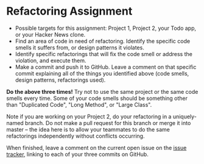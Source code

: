 # Refactoring Assignment

* Possible targets for this assignment: Project 1, Project 2, your Todo app, or your Hacker News clone.
* Find an area of code in need of refactoring. Identify the specific code smells it suffers from, or design patterns it violates.
* Identify specific refactorings that will fix the code smell or address the violation, and execute them.
* Make a commit and push it to GitHub. Leave a comment on that specific commit explaining all of the things you identified above (code smells, design patterns, refactorings used).

**Do the above three times!** Try not to use the same project or the same code smells every time. Some of your code smells should be something other than "Duplicated Code", "Long Method", or "Large Class".

Note if you are working on your Project 2, do your refactoring in a uniquely-named branch. Do not make a pull request for this branch or merge it into master &ndash; the idea here is to allow your teammates to do the same refactorings independently without conflicts occurring.

When finished, leave a comment on the current open issue on the [issue tracker](https://github.com/ga-wdi-boston/wdi_10_design_patterns_refactoring/issues), linking to each of your three commits on GitHub.
